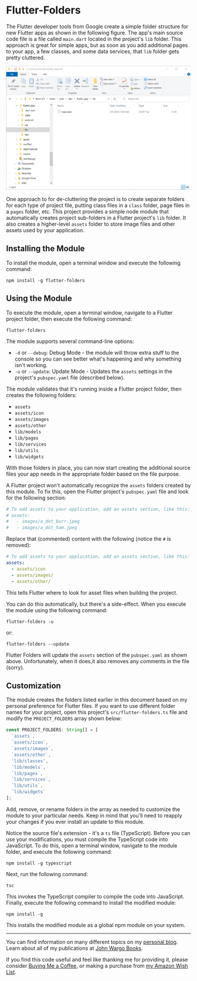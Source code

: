 # Flutter-Folders

The Flutter developer tools from Google create a simple folder structure for new Flutter apps as shown in the following figure. The app's main source code file is a file called `main.dart` located in the project's `lib` folder. This approach is great for simple apps, but as soon as you add additional pages to your app, a few classes, and some data services, that `lib` folder gets pretty cluttered.

![Flutter Project Folder](/images/image-01.png)

One approach to for de-cluttering the project is to create separate folders for each type of project file, putting class files in a `class` folder, page files in a `pages` folder, etc. This project provides a simple node module that automatically creates project sub-folders in a Flutter project's `lib` folder. It also creates a higher-level `assets` folder to store image files and other assets used by your application.

## Installing the Module

To install the module, open a terminal window and execute the following command:

```shell
npm install -g flutter-folders
```

## Using the Module

To execute the module, open a terminal window, navigate to a Flutter project folder, then execute the following command:

```shell
flutter-folders
```

The module supports several command-line options:

* `-d` or `--debug`: Debug Mode - the module will throw extra stuff to the console so you can see better what's happening and why something isn't working.
* `-u` or `--update`: Update Mode - Updates the `assets` settings in the project's `pubspec.yaml` file (described below).

The module validates that it's running inside a Flutter project folder, then creates the following folders:

* `assets`
* `assets/icon`
* `assets/images`
* `assets/other`
* `lib/models`
* `lib/pages`
* `lib/services`
* `lib/utils`
* `lib/widgets`

With those folders in place, you can now start creating the additional source files your app needs in the appropriate folder based on the file purpose.

A Flutter project won't automatically recognize the `assets` folders created by this module. To fix this, open the Flutter project's `pubspec.yaml` file and look for the following section:

```yaml
# To add assets to your application, add an assets section, like this:
# assets:
#   - images/a_dot_burr.jpeg
#   - images/a_dot_ham.jpeg
```

Replace that (commented) content with the following (notice the `#` is removed):

```yaml
# To add assets to your application, add an assets section, like this:
assets:
  - assets/icon
  - assets/images/
  - assets/other/
```

This tells Flutter where to look for asset files when building the project.

You can do this automatically, but there's a side-effect. When you execute the module using the following command:

```shell
flutter-folders -u
```

or:

```shell
flutter-folders --update
```

Flutter Folders will update the `assets` section of the `pubspec.yaml` as shown above. Unfortunately, when it does,it also removes any comments in the file (sorry).

## Customization

The module creates the folders listed earlier in this document based on my personal preference for Flutter files. If you want to use different folder names for your project, open this project's `src/flutter-folders.ts` file and modify the `PROJECT_FOLDERS` array shown below:

```typescript
const PROJECT_FOLDERS: String[] = [
  `assets`,
  `assets/icon`,
  `assets/images`,
  `assets/other`,
  'lib/classes',
  `lib/models`,
  `lib/pages`,
  `lib/services`,
  `lib/utils`,
  `lib/widgets`
];
```

Add, remove, or rename folders in the array as needed to customize the module to your particular needs. Keep in mind that you'll need to reapply your changes if you ever install an update to this module.

Notice the source file's extension - it's a `ts` file (TypeScript). Before you can use your modifications, you must compile the TypeScript code into JavaScript. To do this, open a terminal window, navigate to the module folder, and execute the following command:

```shell
npm install -g typescript
```

Next, run the following command:

```shell
tsc
```

This invokes the TypeScript compiler to compile the code into JavaScript. Finally, execute the following command to install the modified module:

```shell
npm install -g
```

This installs the modified module as a  global npm module on your system.

***

You can find information on many different topics on my [personal blog](http://www.johnwargo.com). Learn about all of my publications at [John Wargo Books](http://www.johnwargobooks.com).

If you find this code useful and feel like thanking me for providing it, please consider <a href="https://www.buymeacoffee.com/johnwargo" target="_blank">Buying Me a Coffee</a>, or making a purchase from [my Amazon Wish List](https://amzn.com/w/1WI6AAUKPT5P9).
